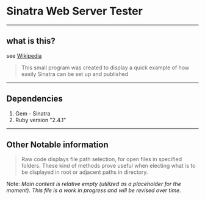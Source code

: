 # Sinatra Web Server Tester

----
## what is this?
see [Wikipedia](http://en.wikipedia.org/wiki/Markdown)

> This small program was created to display a quick example of how easily Sinatra can be set up and published

----
## Dependencies
1. Gem - Sinatra
2. Ruby version "2.4.1"

----
## Other Notable information
>Raw code displays file path selection, for open files in specified folders. These kind of methods prove useful when electing what is to be displayed in root or adjacent paths in directory.

Note: _Main content is relative empty (utilized as a placeholder for the moment). This file is a work in progress and will be revised over time._
